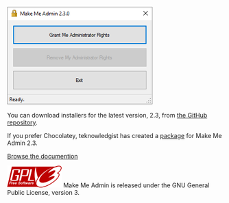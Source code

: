 ![Make Me Admin UI](images/makemeadminui-230.png)

You can download installers for the latest version, 2.3, from [the GitHub repository](https://github.com/pseymour/MakeMeAdmin/tree/v2.3-fr/Installers "Make Me Admin 2.3 installers").

If you prefer Chocolatey, teknowledgist has created a [package](https://chocolatey.org/packages/makemeadmin/2.3 "Chocolatey package for Make Me Admin 2.3") for Make Me Admin 2.3.

[Browse the documention](documentation.md)

![GPLv3 logo](images/gplv3-127x51.png) Make Me Admin is released under the GNU General Public License, version 3.
